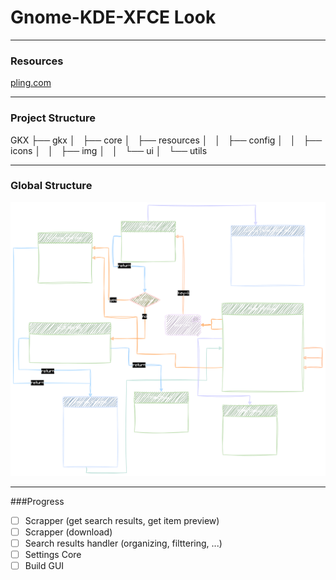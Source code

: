# Gnome-KDE-XFCE Look

---
### Resources
[pling.com](pling.com)

---
### Project Structure
GKX
├── gkx
│   ├── core
│   ├── resources
│   │   ├── config
│   │   ├── icons
│   │   ├── img
│   │   └── ui
│   └── utils

---
### Global Structure
![global-structure](resources/img/gxk.svg) 


---
###Progress
- [ ] Scrapper (get search results, get item preview)
- [ ] Scrapper (download)
- [ ] Search results handler (organizing, filttering, ...)
- [ ] Settings Core
- [ ] Build GUI
